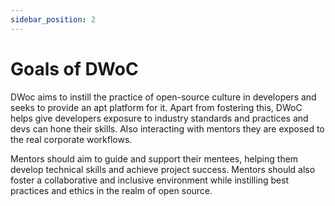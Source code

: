 ```yaml
---
sidebar_position: 2
---
```


# Goals of DWoC

DWoc aims to instill the practice of open-source culture in developers and seeks to provide an apt platform for it. 
Apart from fostering this, DWoC helps give developers exposure to industry standards and practices and devs can hone their skills. Also interacting with mentors they are exposed to the real corporate workflows.

Mentors should aim to guide and support their mentees, helping them develop technical skills and achieve project success. Mentors should also foster a collaborative and inclusive environment while instilling best practices and ethics in the realm of open source.
